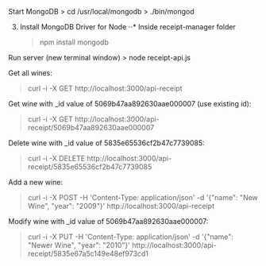 Start MongoDB
	> cd /usr/local/mongodb
	> ./bin/mongod


3. Install MongoDB Driver for Node
⋅⋅* Inside receipt-manager folder
	> npm install mongodb

Run server (new terminal window)
	> node receipt-api.js


Get all wines:
> curl -i -X GET http://localhost:3000/api-receipt

Get wine with _id value of 5069b47aa892630aae000007 (use existing id):
> curl -i -X GET http://localhost:3000/api-receipt/5069b47aa892630aae000007

Delete wine with _id value of 5835e65536cf2b47c7739085:
> curl -i -X DELETE http://localhost:3000/api-receipt/5835e65536cf2b47c7739085

Add a new wine:
> curl -i -X POST -H 'Content-Type: application/json' -d '{"name": "New Wine", "year": "2009"}' http://localhost:3000/api-receipt

Modify wine with _id value of 5069b47aa892630aae000007:
> curl -i -X PUT -H 'Content-Type: application/json' -d '{"name": "Newer Wine", "year": "2010"}' http://localhost:3000/api-receipt/5835e67a5c149e48ef973cd1